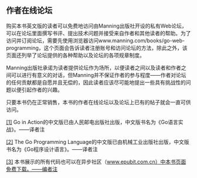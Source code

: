 ## 作者在线论坛

购买本书英文版的读者可以免费地访问由Manning出版社开设的私有Web论坛，可以在论坛里面撰写书评、提出技术问题并接受来自作者和其他读者的帮助。为了访问并订阅论坛，需要先使用浏览器访问www.manning.com/books/go-web-programming，这个页面会告诉读者注册账号和访问论坛的方法，除此之外，该页面还列举了论坛提供的各种帮助以及论坛的各项规章制度。

Manning出版社承诺为读者提供论坛作为场所，以便读者之间以及读者和作者之间可以进行有意义的对话，但Manning并不保证作者的参与程度——作者对论坛的任何贡献都是自愿并且无偿的，因此读者应该尽可能地提出一些具有挑战性的问题以便引起作者的兴趣。

只要本书仍在正常销售，本书的作者在线论坛以及论坛上已有的帖子就会一直可供访问。

<a class="my_markdown" href="['#acg1']">[1]</a> Go in Action的中文版已由人民邮电出版社出版，中文版书名为《Go语言实战》。——译者注

<a class="my_markdown" href="['#acg2']">[2]</a> The Go Programming Language的中文版已由机械工业出版社出版，中文版书名为《Go程序设计语言》。——译者注

<a class="my_markdown" href="['#acg3']">[3]</a> 本书展示的所有代码也可以在异步社区（www.epubit.com.cn）中本书页面免费下载。——编者注



